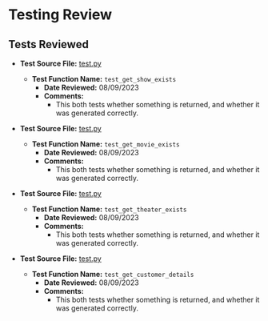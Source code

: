 # Testing Review

## Tests Reviewed

- **Test Source File:** [test.py](test.py)
  - **Test Function Name:** `test_get_show_exists`
    - **Date Reviewed:** 08/09/2023
    - **Comments:**
      - This both tests whether something is returned, and whether it was generated correctly.

- **Test Source File:** [test.py](test.py)
  - **Test Function Name:** `test_get_movie_exists`
    - **Date Reviewed:** 08/09/2023
    - **Comments:**
      - This both tests whether something is returned, and whether it was generated correctly.

- **Test Source File:** [test.py](test.py)
  - **Test Function Name:** `test_get_theater_exists`
    - **Date Reviewed:** 08/09/2023
    - **Comments:**
      - This both tests whether something is returned, and whether it was generated correctly.

- **Test Source File:** [test.py](test.py)
  - **Test Function Name:** `test_get_customer_details`
    - **Date Reviewed:** 08/09/2023
    - **Comments:**
      - This both tests whether something is returned, and whether it was generated correctly.
